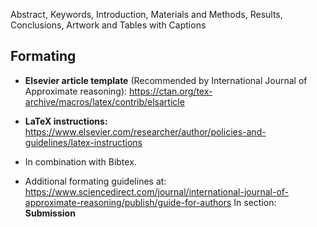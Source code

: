 Abstract, Keywords, Introduction, Materials and Methods, Results, Conclusions, Artwork and Tables with Captions

## Formating

- **Elsevier article template** (Recommended by International Journal of Approximate reasoning):
	https://ctan.org/tex-archive/macros/latex/contrib/elsarticle


- **LaTeX instructions:**
	https://www.elsevier.com/researcher/author/policies-and-guidelines/latex-instructions

- In combination with Bibtex.

- Additional formating guidelines at: 
	https://www.sciencedirect.com/journal/international-journal-of-approximate-reasoning/publish/guide-for-authors 
	In section: **Submission**






